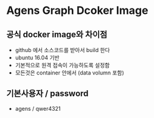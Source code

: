Agens Graph Dcoker Image
========================

## 공식 docker image와 차이점 
- github 에서 소스코드를 받아서 build 한다 
- ubuntu 16.04 기반 
- 기본적으로 원격 접속이 가능하도록 설정함 
- 모든것은 container 안에서 (data volumn 포함)

## 기본사용자 / password 
- agens / qwer4321

